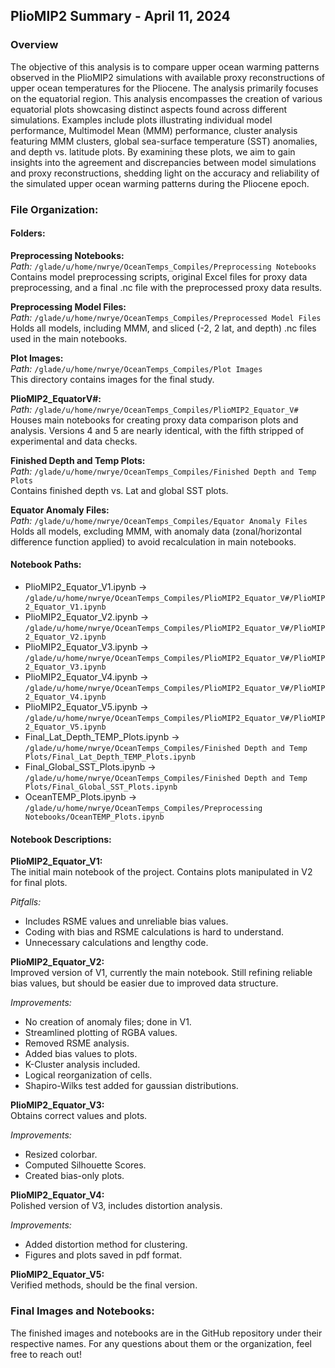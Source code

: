 ## PlioMIP2 Summary - April 11, 2024

### Overview
The objective of this analysis is to compare upper ocean warming patterns observed in the PlioMIP2 simulations with available proxy reconstructions of upper ocean temperatures for the Pliocene. The analysis primarily focuses on the equatorial region.
This analysis encompasses the creation of various equatorial plots showcasing distinct aspects found across different simulations. Examples include plots illustrating individual model performance, Multimodel Mean (MMM) performance, cluster analysis featuring MMM clusters, global sea-surface temperature (SST) anomalies, and depth vs. latitude plots. 
By examining these plots, we aim to gain insights into the agreement and discrepancies between model simulations and proxy reconstructions, shedding light on the accuracy and reliability of the simulated upper ocean warming patterns during the Pliocene epoch.

### File Organization:

#### Folders:

**Preprocessing Notebooks:**  
*Path:* `/glade/u/home/nwrye/OceanTemps_Compiles/Preprocessing Notebooks`  
Contains model preprocessing scripts, original Excel files for proxy data preprocessing, and a final .nc file with the preprocessed proxy data results.

**Preprocessing Model Files:**  
*Path:* `/glade/u/home/nwrye/OceanTemps_Compiles/Preprocessed Model Files`  
Holds all models, including MMM, and sliced (-2, 2 lat, and depth) .nc files used in the main notebooks.

**Plot Images:**  
*Path:* `/glade/u/home/nwrye/OceanTemps_Compiles/Plot Images`  
This directory contains images for the final study.

**PlioMIP2_EquatorV#:**  
*Path:* `/glade/u/home/nwrye/OceanTemps_Compiles/PlioMIP2_Equator_V#`  
Houses main notebooks for creating proxy data comparison plots and analysis. Versions 4 and 5 are nearly identical, with the fifth stripped of experimental and data checks.

**Finished Depth and Temp Plots:**  
*Path:* `/glade/u/home/nwrye/OceanTemps_Compiles/Finished Depth and Temp Plots`  
Contains finished depth vs. Lat and global SST plots.

**Equator Anomaly Files:**  
*Path:* `/glade/u/home/nwrye/OceanTemps_Compiles/Equator Anomaly Files`  
Holds all models, excluding MMM, with anomaly data (zonal/horizontal difference function applied) to avoid recalculation in main notebooks.

#### Notebook Paths:

- PlioMIP2_Equator_V1.ipynb → `/glade/u/home/nwrye/OceanTemps_Compiles/PlioMIP2_Equator_V#/PlioMIP2_Equator_V1.ipynb`
- PlioMIP2_Equator_V2.ipynb → `/glade/u/home/nwrye/OceanTemps_Compiles/PlioMIP2_Equator_V#/PlioMIP2_Equator_V2.ipynb`
- PlioMIP2_Equator_V3.ipynb → `/glade/u/home/nwrye/OceanTemps_Compiles/PlioMIP2_Equator_V#/PlioMIP2_Equator_V3.ipynb`
- PlioMIP2_Equator_V4.ipynb → `/glade/u/home/nwrye/OceanTemps_Compiles/PlioMIP2_Equator_V#/PlioMIP2_Equator_V4.ipynb`
- PlioMIP2_Equator_V5.ipynb → `/glade/u/home/nwrye/OceanTemps_Compiles/PlioMIP2_Equator_V#/PlioMIP2_Equator_V5.ipynb`
- Final_Lat_Depth_TEMP_Plots.ipynb → `/glade/u/home/nwrye/OceanTemps_Compiles/Finished Depth and Temp Plots/Final_Lat_Depth_TEMP_Plots.ipynb`
- Final_Global_SST_Plots.ipynb → `/glade/u/home/nwrye/OceanTemps_Compiles/Finished Depth and Temp Plots/Final_Global_SST_Plots.ipynb`
- OceanTEMP_Plots.ipynb → `/glade/u/home/nwrye/OceanTemps_Compiles/Preprocessing Notebooks/OceanTEMP_Plots.ipynb`

#### Notebook Descriptions:

**PlioMIP2_Equator_V1:**  
The initial main notebook of the project. Contains plots manipulated in V2 for final plots.

*Pitfalls:*  
- Includes RSME values and unreliable bias values.
- Coding with bias and RSME calculations is hard to understand.
- Unnecessary calculations and lengthy code.

**PlioMIP2_Equator_V2:**  
Improved version of V1, currently the main notebook. Still refining reliable bias values, but should be easier due to improved data structure.

*Improvements:*  
- No creation of anomaly files; done in V1.
- Streamlined plotting of RGBA values.
- Removed RSME analysis.
- Added bias values to plots.
- K-Cluster analysis included.
- Logical reorganization of cells.
- Shapiro-Wilks test added for gaussian distributions.

**PlioMIP2_Equator_V3:**  
Obtains correct values and plots.

*Improvements:*  
- Resized colorbar.
- Computed Silhouette Scores.
- Created bias-only plots.

**PlioMIP2_Equator_V4:**  
Polished version of V3, includes distortion analysis.

*Improvements:*  
- Added distortion method for clustering.
- Figures and plots saved in pdf format.

**PlioMIP2_Equator_V5:**  
Verified methods, should be the final version.

### Final Images and Notebooks:

The finished images and notebooks are in the GitHub repository under their respective names. For any questions about them or the organization, feel free to reach out!
